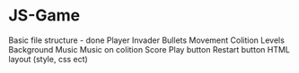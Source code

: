 # JS-Game
Basic file structure - done
Player
Invader
Bullets
Movement
Colition
Levels
Background
Music
Music on colition
Score
Play button
Restart button
HTML layout (style, css ect)
